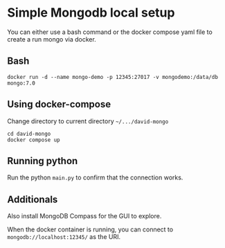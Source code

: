 # Simple Mongodb local setup

You can either use a bash command or the docker compose yaml file to create a run mongo via docker.

## Bash

```
docker run -d --name mongo-demo -p 12345:27017 -v mongodemo:/data/db mongo:7.0
```

## Using docker-compose

Change directory to current directory `~/.../david-mongo`

```
cd david-mongo
docker compose up
```

## Running python

Run the python `main.py` to confirm that the connection works.


## Additionals

Also install MongoDB Compass for the GUI to explore.

When the docker container is running, you can connect to `mongodb://localhost:12345/` as the URI.
